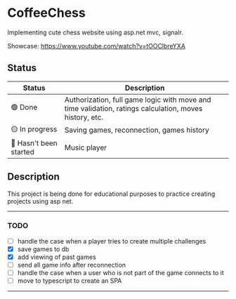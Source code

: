# CoffeeChess

Implementing cute chess website using asp.net mvc, signalr.

Showcase: https://www.youtube.com/watch?v=tOOClbreYXA

## Status

| Status | Description |
|--------|-------------|
| 🟢 Done | Authorization, full game logic with move and time validation, ratings calculation, moves history, etc. |
| 🟡 In progress | Saving games, reconnection, games history |
| 🔴 Hasn't been started | Music player |

## Description

This project is being done for educational purposes to practice creating projects using asp net.

---
### TODO
- [ ] handle the case when a player tries to create multiple challenges
- [x] save games to db
- [x] add viewing of past games
- [ ] send all game info after reconnection
- [ ] handle the case when a user who is not part of the game connects to it
- [ ] move to typescript to create an SPA
---
